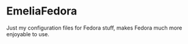 # EmeliaFedora
Just my configuration files for Fedora stuff, makes Fedora much more enjoyable to use. 
